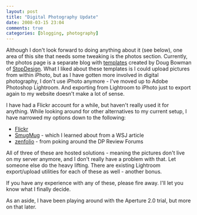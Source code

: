 ```yaml
---
layout: post  
title: "Digital Photography Update"  
date: 2008-03-15 23:04  
comments: true  
categories: [blogging, photography]
---
```


Although I don't look forward to doing anything about it (see below), one area of this site that needs some tweaking is the photos section. Currently, the photos page is a separate blog with <a href="http://stopdesign.com/templates/photos/">templates</a> created by Doug Bowman of <a href="http://stopdesign.com/">StopDesign</a>. What I liked about these templates is I could upload pictures from within iPhoto, but as I have gotten more involved in digital photography, I don't use iPhoto anymore - I've moved up to Adobe Photoshop Lightroom. And exporting from Lightroom to iPhoto just to export again to my website doesn't make a lot of sense.

I have had a Flickr account for a while, but haven't really used it for anything. While looking around for other alternatives to my current setup, I have narrowed my options down to the following:

  * [Flickr][1]
  * [SmugMug][2] - which I learned about from a WSJ article
  * [zenfolio][3] - from poking around the DP Review Forums

All of three of these are hosted solutions - meaning the pictures don't live on my server anymore, and I don't really have a problem with that. Let someone else do the heavy lifting. There are existing Lightroom export/upload utilities for each of these as well - another bonus.

If you have any experience with any of these, please fire away. I'll let you know what I finally decide.

As an aside, I have been playing around with the Aperture 2.0 trial, but more on that later. 

[1]: http://www.flickr.com/
[2]: http://www.smugmug.com/
[3]: http://www.zenfolio.com/

